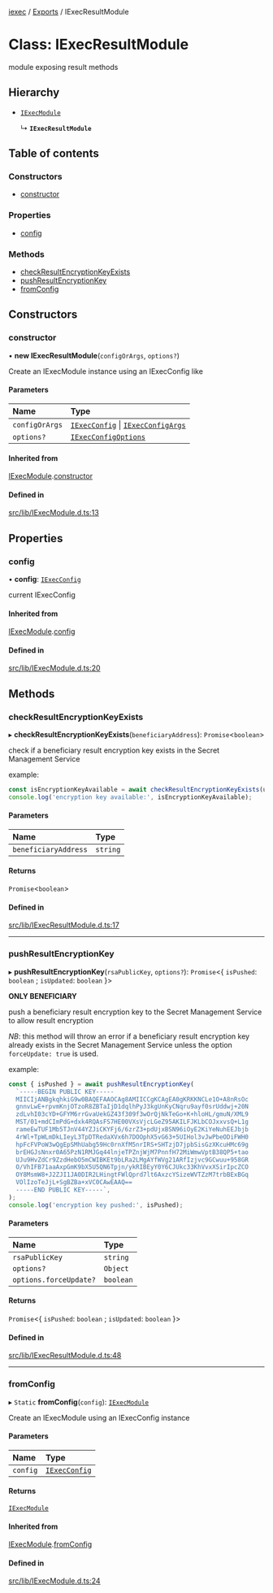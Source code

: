 [iexec](../README.md) / [Exports](../modules.md) / IExecResultModule

# Class: IExecResultModule

module exposing result methods

## Hierarchy

- [`IExecModule`](IExecModule.md)

  ↳ **`IExecResultModule`**

## Table of contents

### Constructors

- [constructor](IExecResultModule.md#constructor)

### Properties

- [config](IExecResultModule.md#config)

### Methods

- [checkResultEncryptionKeyExists](IExecResultModule.md#checkresultencryptionkeyexists)
- [pushResultEncryptionKey](IExecResultModule.md#pushresultencryptionkey)
- [fromConfig](IExecResultModule.md#fromconfig)

## Constructors

### constructor

• **new IExecResultModule**(`configOrArgs`, `options?`)

Create an IExecModule instance using an IExecConfig like

#### Parameters

| Name | Type |
| :------ | :------ |
| `configOrArgs` | [`IExecConfig`](IExecConfig.md) \| [`IExecConfigArgs`](../interfaces/internal_.IExecConfigArgs.md) |
| `options?` | [`IExecConfigOptions`](../interfaces/internal_.IExecConfigOptions.md) |

#### Inherited from

[IExecModule](IExecModule.md).[constructor](IExecModule.md#constructor)

#### Defined in

[src/lib/IExecModule.d.ts:13](https://github.com/iExecBlockchainComputing/iexec-sdk/blob/8e573c7/src/lib/IExecModule.d.ts#L13)

## Properties

### config

• **config**: [`IExecConfig`](IExecConfig.md)

current IExecConfig

#### Inherited from

[IExecModule](IExecModule.md).[config](IExecModule.md#config)

#### Defined in

[src/lib/IExecModule.d.ts:20](https://github.com/iExecBlockchainComputing/iexec-sdk/blob/8e573c7/src/lib/IExecModule.d.ts#L20)

## Methods

### checkResultEncryptionKeyExists

▸ **checkResultEncryptionKeyExists**(`beneficiaryAddress`): `Promise`<`boolean`\>

check if a beneficiary result encryption key exists in the Secret Management Service

example:
```js
const isEncryptionKeyAvailable = await checkResultEncryptionKeyExists(userAddress);
console.log('encryption key available:', isEncryptionKeyAvailable);
```

#### Parameters

| Name | Type |
| :------ | :------ |
| `beneficiaryAddress` | `string` |

#### Returns

`Promise`<`boolean`\>

#### Defined in

[src/lib/IExecResultModule.d.ts:17](https://github.com/iExecBlockchainComputing/iexec-sdk/blob/8e573c7/src/lib/IExecResultModule.d.ts#L17)

___

### pushResultEncryptionKey

▸ **pushResultEncryptionKey**(`rsaPublicKey`, `options?`): `Promise`<{ `isPushed`: `boolean` ; `isUpdated`: `boolean`  }\>

**ONLY BENEFICIARY**

push a beneficiary result encryption key to the Secret Management Service to allow result encryption

_NB_: this method will throw an error if a beneficiary result encryption key already exists in the Secret Management Service unless the option `forceUpdate: true` is used.

example:
```js
const { isPushed } = await pushResultEncryptionKey(
  `-----BEGIN PUBLIC KEY-----
  MIICIjANBgkqhkiG9w0BAQEFAAOCAg8AMIICCgKCAgEA0gKRKKNCLe1O+A8nRsOc
  gnnvLwE+rpvmKnjOTzoR8ZBTaIjD1dqlhPyJ3kgUnKyCNqru9ayf0srUddwj+20N
  zdLvhI03cYD+GFYM6rrGvaUekGZ43f309f3wOrQjNkTeGo+K+hloHL/gmuN/XML9
  MST/01+mdCImPdG+dxk4RQAsFS7HE00VXsVjcLGeZ95AKILFJKLbCOJxxvsQ+L1g
  rameEwTUF1Mb5TJnV44YZJiCKYFj6/6zrZ3+pdUjxBSN96iOyE2KiYeNuhEEJbjb
  4rWl+TpWLmDkLIeyL3TpDTRedaXVx6h7DOOphX5vG63+5UIHol3vJwPbeODiFWH0
  hpFcFVPoW3wQgEpSMhUabg59Hc0rnXfM5nrIRS+SHTzjD7jpbSisGzXKcuHMc69g
  brEHGJsNnxr0A65PzN1RMJGq44lnjeTPZnjWjM7PnnfH72MiWmwVptB38QP5+tao
  UJu9HvZdCr9ZzdHebO5mCWIBKEt9bLRa2LMgAYfWVg21ARfIzjvc9GCwuu+958GR
  O/VhIFB71aaAxpGmK9bX5U5QN6Tpjn/ykRIBEyY0Y6CJUkc33KhVvxXSirIpcZCO
  OY8MsmW8+J2ZJI1JA0DIR2LHingtFWlQprd7lt6AxzcYSizeWVTZzM7trbBExBGq
  VOlIzoTeJjL+SgBZBa+xVC0CAwEAAQ==
  -----END PUBLIC KEY-----`,
);
console.log('encryption key pushed:', isPushed);
```

#### Parameters

| Name | Type |
| :------ | :------ |
| `rsaPublicKey` | `string` |
| `options?` | `Object` |
| `options.forceUpdate?` | `boolean` |

#### Returns

`Promise`<{ `isPushed`: `boolean` ; `isUpdated`: `boolean`  }\>

#### Defined in

[src/lib/IExecResultModule.d.ts:48](https://github.com/iExecBlockchainComputing/iexec-sdk/blob/8e573c7/src/lib/IExecResultModule.d.ts#L48)

___

### fromConfig

▸ `Static` **fromConfig**(`config`): [`IExecModule`](IExecModule.md)

Create an IExecModule using an IExecConfig instance

#### Parameters

| Name | Type |
| :------ | :------ |
| `config` | [`IExecConfig`](IExecConfig.md) |

#### Returns

[`IExecModule`](IExecModule.md)

#### Inherited from

[IExecModule](IExecModule.md).[fromConfig](IExecModule.md#fromconfig)

#### Defined in

[src/lib/IExecModule.d.ts:24](https://github.com/iExecBlockchainComputing/iexec-sdk/blob/8e573c7/src/lib/IExecModule.d.ts#L24)
